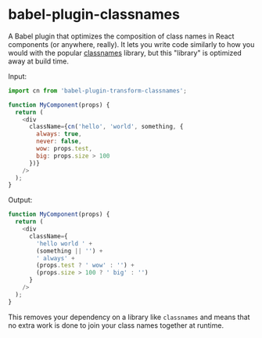 # babel-plugin-classnames

A Babel plugin that optimizes the composition of class names in React components (or anywhere, really). It lets you write code similarly to how you would with the popular [classnames](https://github.com/JedWatson/classnames) library, but this "library" is optimized away at build time.

Input:

```js
import cn from 'babel-plugin-transform-classnames';

function MyComponent(props) {
  return (
    <div
      className={cn('hello', 'world', something, {
        always: true,
        never: false,
        wow: props.test,
        big: props.size > 100
      })}
    />
  );
}
```

Output:

```js
function MyComponent(props) {
  return (
    <div
      className={
        'hello world ' +
        (something || '') +
        ' always' +
        (props.test ? ' wow' : '') +
        (props.size > 100 ? ' big' : '')
      }
    />
  );
}
```

This removes your dependency on a library like `classnames` and means that no extra work is done to join your class names together at runtime.
